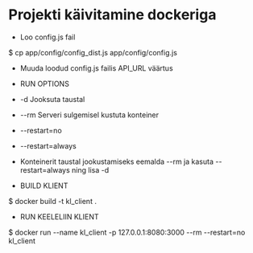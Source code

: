 # Projekti käivitamine dockeriga

* Loo config.js fail

$ cp app/config/config_dist.js app/config/config.js

* Muuda loodud config.js failis API_URL väärtus


*   RUN OPTIONS
*   -d                  Jooksuta taustal
*   --rm                Serveri sulgemisel kustuta konteiner
*   --restart=no
*   --restart=always
* Konteinerit taustal jookustamiseks eemalda --rm ja kasuta --restart=always ning lisa -d


* BUILD KLIENT

$ docker build -t kl_client .

* RUN KEELELIIN KLIENT

$ docker run --name kl_client -p 127.0.0.1:8080:3000 --rm --restart=no kl_client



